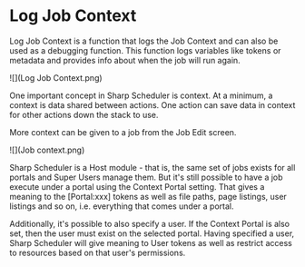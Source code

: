 # Log Job Context

Log Job Context is a function that logs the Job Context and can also be used as a debugging function. This function logs variables like tokens or metadata and provides info about when the job will run again.

![](Log Job Context.png)

One important concept in Sharp Scheduler is context. At a minimum, a context is data shared between actions. One action can save data in context for other actions down the stack to use.

More context can be given to a job from the Job Edit screen.

![](Job context.png)

Sharp Scheduler is a Host module - that is, the same set of jobs exists for all portals and Super Users manage them. But it's still possible to have a job execute under a portal using the Context Portal setting. That gives a meaning to the [Portal:xxx] tokens as well as file paths, page listings, user listings and so on, i.e. everything that comes under a portal.

Additionally, it's possible to also specify a user. If the Context Portal is also set, then the user must exist on the selected portal. Having specified a user, Sharp Scheduler will give meaning to User tokens as well as restrict access to resources based on that user's permissions.
